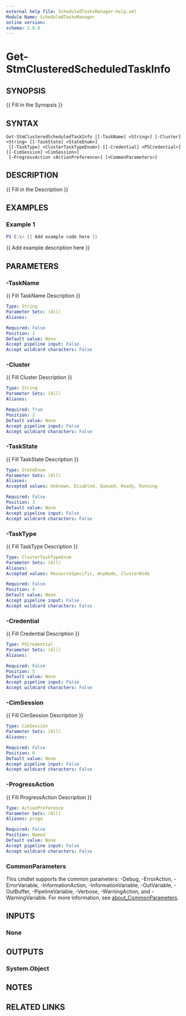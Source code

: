 ```yaml
---
external help file: ScheduledTasksManager-help.xml
Module Name: ScheduledTasksManager
online version:
schema: 2.0.0
---
```


# Get-StmClusteredScheduledTaskInfo

## SYNOPSIS
{{ Fill in the Synopsis }}

## SYNTAX

```
Get-StmClusteredScheduledTaskInfo [[-TaskName] <String>] [-Cluster] <String> [[-TaskState] <StateEnum>]
 [[-TaskType] <ClusterTaskTypeEnum>] [[-Credential] <PSCredential>] [[-CimSession] <CimSession>]
 [-ProgressAction <ActionPreference>] [<CommonParameters>]
```

## DESCRIPTION
{{ Fill in the Description }}

## EXAMPLES

### Example 1
```powershell
PS C:\> {{ Add example code here }}
```

{{ Add example description here }}

## PARAMETERS

### -TaskName
{{ Fill TaskName Description }}

```yaml
Type: String
Parameter Sets: (All)
Aliases:

Required: False
Position: 1
Default value: None
Accept pipeline input: False
Accept wildcard characters: False
```

### -Cluster
{{ Fill Cluster Description }}

```yaml
Type: String
Parameter Sets: (All)
Aliases:

Required: True
Position: 2
Default value: None
Accept pipeline input: False
Accept wildcard characters: False
```

### -TaskState
{{ Fill TaskState Description }}

```yaml
Type: StateEnum
Parameter Sets: (All)
Aliases:
Accepted values: Unknown, Disabled, Queued, Ready, Running

Required: False
Position: 3
Default value: None
Accept pipeline input: False
Accept wildcard characters: False
```

### -TaskType
{{ Fill TaskType Description }}

```yaml
Type: ClusterTaskTypeEnum
Parameter Sets: (All)
Aliases:
Accepted values: ResourceSpecific, AnyNode, ClusterWide

Required: False
Position: 4
Default value: None
Accept pipeline input: False
Accept wildcard characters: False
```

### -Credential
{{ Fill Credential Description }}

```yaml
Type: PSCredential
Parameter Sets: (All)
Aliases:

Required: False
Position: 5
Default value: None
Accept pipeline input: False
Accept wildcard characters: False
```

### -CimSession
{{ Fill CimSession Description }}

```yaml
Type: CimSession
Parameter Sets: (All)
Aliases:

Required: False
Position: 6
Default value: None
Accept pipeline input: False
Accept wildcard characters: False
```

### -ProgressAction
{{ Fill ProgressAction Description }}

```yaml
Type: ActionPreference
Parameter Sets: (All)
Aliases: proga

Required: False
Position: Named
Default value: None
Accept pipeline input: False
Accept wildcard characters: False
```

### CommonParameters
This cmdlet supports the common parameters: -Debug, -ErrorAction, -ErrorVariable, -InformationAction, -InformationVariable, -OutVariable, -OutBuffer, -PipelineVariable, -Verbose, -WarningAction, and -WarningVariable. For more information, see [about_CommonParameters](http://go.microsoft.com/fwlink/?LinkID=113216).

## INPUTS

### None

## OUTPUTS

### System.Object
## NOTES

## RELATED LINKS
